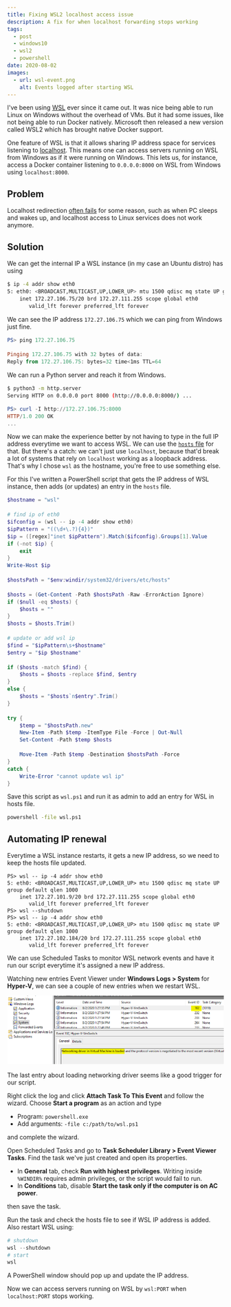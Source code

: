```yaml
---
title: Fixing WSL2 localhost access issue
description: A fix for when localhost forwarding stops working
tags:
  - post
  - windows10
  - wsl2
  - powershell
date: 2020-08-02
images:
  - url: wsl-event.png
    alt: Events logged after starting WSL
---
```


I've been using [WSL][wsl] ever since it came out. It was nice being able to run Linux on Windows without the overhead of VMs. But it had some issues, like not being able to run Docker natively. Microsoft then released a new version called WSL2 which has brought native Docker support. 

One feature of WSL is that it allows sharing IP address space for services listening to [localhost][localhost]. This means one can access servers running on WSL from Windows as if it were running on Windows. This lets us, for instance, access a Docker container listening to `0.0.0.0:8000` on WSL from Windows using `localhost:8000`.

## Problem 

Localhost redirection [often fails][issues] for some reason, such as when PC sleeps and wakes up, and localhost access to Linux services does not work anymore.

## Solution

We can get the internal IP a WSL instance (in my case an Ubuntu distro) has using 

```bash
$ ip -4 addr show eth0
5: eth0: <BROADCAST,MULTICAST,UP,LOWER_UP> mtu 1500 qdisc mq state UP group default qlen 1000
    inet 172.27.106.75/20 brd 172.27.111.255 scope global eth0
       valid_lft forever preferred_lft forever
```

We can see the IP address `172.27.106.75` which we can ping from Windows just fine.

```powershell
PS> ping 172.27.106.75

Pinging 172.27.106.75 with 32 bytes of data:
Reply from 172.27.106.75: bytes=32 time<1ms TTL=64
```

We can run a Python server and reach it from Windows.

```bash
$ python3 -m http.server
Serving HTTP on 0.0.0.0 port 8000 (http://0.0.0.0:8000/) ...
```

```powershell
PS> curl -I http://172.27.106.75:8000
HTTP/1.0 200 OK
...
```

Now we can make the experience better by not having to type in the full IP address everytime we want to access WSL. We can use the [`hosts` file][hosts] for that. But there's a catch: we can't just use `localhost`, because that'd break a lot of systems that rely on `localhost` working as a loopback address. That's why I chose `wsl` as the hostname, you're free to use something else.

For this I've written a PowerShell script that gets the IP address of WSL instance, then adds (or updates) an entry in the `hosts` file.


```powershell
$hostname = "wsl"

# find ip of eth0
$ifconfig = (wsl -- ip -4 addr show eth0)
$ipPattern = "((\d+\.?){4})"
$ip = ([regex]"inet $ipPattern").Match($ifconfig).Groups[1].Value
if (-not $ip) {
    exit
}
Write-Host $ip

$hostsPath = "$env:windir/system32/drivers/etc/hosts"

$hosts = (Get-Content -Path $hostsPath -Raw -ErrorAction Ignore)
if ($null -eq $hosts) {
    $hosts = ""
}
$hosts = $hosts.Trim()

# update or add wsl ip
$find = "$ipPattern\s+$hostname"
$entry = "$ip $hostname"

if ($hosts -match $find) {
    $hosts = $hosts -replace $find, $entry
}
else {
    $hosts = "$hosts`n$entry".Trim()
}

try {
    $temp = "$hostsPath.new"
    New-Item -Path $temp -ItemType File -Force | Out-Null
    Set-Content -Path $temp $hosts

    Move-Item -Path $temp -Destination $hostsPath -Force
}
catch {
    Write-Error "cannot update wsl ip"
}
```

Save this script as `wsl.ps1` and run it as admin to add an entry for WSL in hosts file.

```cmd
powershell -file wsl.ps1
```


## Automating IP renewal

Everytime a WSL instance restarts, it gets a new IP address, so we need to keep the hosts file updated.


```powershell;lines=3,8
PS> wsl -- ip -4 addr show eth0
5: eth0: <BROADCAST,MULTICAST,UP,LOWER_UP> mtu 1500 qdisc mq state UP group default qlen 1000
    inet 172.27.101.9/20 brd 172.27.111.255 scope global eth0
       valid_lft forever preferred_lft forever
PS> wsl --shutdown
PS> wsl -- ip -4 addr show eth0
5: eth0: <BROADCAST,MULTICAST,UP,LOWER_UP> mtu 1500 qdisc mq state UP group default qlen 1000
    inet 172.27.102.184/20 brd 172.27.111.255 scope global eth0
       valid_lft forever preferred_lft forever
```

We can use Scheduled Tasks to monitor WSL network events and have it run our script everytime it's assigned a new IP address.

Watching new entries Event Viewer under **Windows Logs > System** for **Hyper-V**, we can see a couple of new entries when we restart WSL.

![](wsl-event.png)

The last entry about loading networking driver seems like a good trigger for our script.

Right click the log and click **Attach Task To This Event** and follow the wizard. Choose **Start a program** as an action and type 

- Program: `powershell.exe`
- Add arguments: `-file c:/path/to/wsl.ps1`

and complete the wizard.

Open Scheduled Tasks and go to **Task Scheduler Library > Event Viewer Tasks**. Find the task we've just created and open its properties.

- In **General** tab, check **Run with highest privileges**. Writing inside `%WINDIR%` requires admin privileges, or the script would fail to run.
- In **Conditions** tab, disable **Start the task only if the computer is on AC power**.

then save the task.

Run the task and check the hosts file to see if WSL IP address is added. Also restart WSL using:

```powershell
# shutdown
wsl --shutdown
# start
wsl
```
A PowerShell window should pop up and update the IP address.

Now we can access servers running on WSL by `wsl:PORT` when `localhost:PORT` stops working.



[wsl]: https://docs.microsoft.com/en-us/windows/wsl/
[localhost]: https://docs.microsoft.com/en-us/windows/wsl/faq#how-do-i-access-a-port-from-wsl-in-windows
[issues]: https://github.com/microsoft/WSL/issues?q=is%3Aissue+is%3Aopen+localhost
[hosts]: https://en.wikipedia.org/wiki/Hosts_(file)
